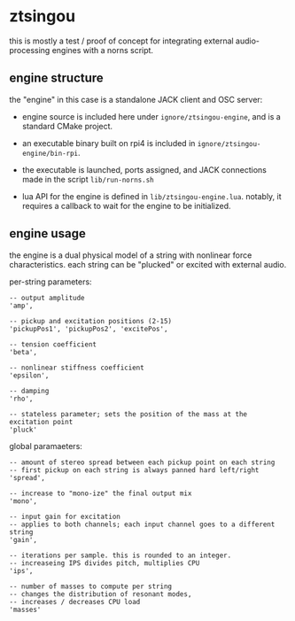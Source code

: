 # ztsingou

this is mostly a test / proof of concept for integrating external audio-processing engines with a norns script.


## engine structure

the "engine" in this case is a standalone JACK client and OSC server:
- engine source is included here under `ignore/ztsingou-engine`, and is a standard CMake project. 

- an executable binary built on rpi4 is included in `ignore/ztsingou-engine/bin-rpi`.

- the executable is launched, ports assigned, and JACK connections made in the script `lib/run-norns.sh`

- lua API for the engine is defined in `lib/ztsingou-engine.lua`. notably, it requires a callback to wait for the engine to be initialized.

## engine usage

the engine is a dual physical model of a string with nonlinear force characteristics. each string can be "plucked" or excited with external audio. 

per-string parameters:

```
-- output amplitude
'amp', 

-- pickup and excitation positions (2-15)
'pickupPos1', 'pickupPos2', 'excitePos', 

-- tension coefficient
'beta',

-- nonlinear stiffness coefficient
'epsilon', 

-- damping
'rho', 

-- stateless parameter; sets the position of the mass at the excitation point
'pluck'
```


global paramaeters:

```
-- amount of stereo spread between each pickup point on each string
-- first pickup on each string is always panned hard left/right
'spread', 

-- increase to "mono-ize" the final output mix
'mono', 

-- input gain for excitation
-- applies to both channels; each input channel goes to a different string
'gain',

-- iterations per sample. this is rounded to an integer. 
-- increaseing IPS divides pitch, multiplies CPU
'ips', 

-- number of masses to compute per string
-- changes the distribution of resonant modes,
-- increases / decreases CPU load
'masses'
```
